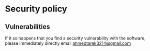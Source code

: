 # Security policy

## Vulnerabilities

If it so happens that you find a security vulnerability with the software, please immediately directly email <ahmedtarek3214@gmail.com>

